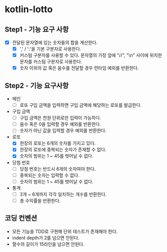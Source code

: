 # kotlin-lotto

## Step1 - 기능 요구 사항
- [x] 전달된 문자열에 있는 숫자들의 합을 계산한다.
  - [x] ',' / ':'을 기본 구분자로 사용한다.
  - [x] 커스텀 구분자를 사용할 수 있다. 문자열의 가장 앞에 "//", "\n" 사이에 위치한 문자를 커스텀 구분자로 사용한다.
  - [x] 숫자 이외의 값 혹은 음수를 전달할 경우 런타임 예외를 반환한다.

## Step2 - 기능 요구사항
- 메인
  - [ ] 로또 구입 금액을 입력하면 구입 금액에 해당하는 로또를 발급한다.
- 구입 금액
  - [ ] 구입 금액은 천원 단위로만 입력이 가능하다.
  - [ ] 음수 혹은 0을 입력할 경우 예외를 반환한다.
  - [ ] 숫자가 아닌 값을 입력할 경우 예외를 반환한다.
- 로또
  - [x] 한장의 로또는 6개의 숫자를 가지고 있다.
  - [x] 한장의 로또에 중복되는 숫자가 존재할 수 없다.
  - [x] 숫자의 범위는 1 ~ 45를 벗어날 수 없다.
- 당첨 번호
  - [ ] 당첨 번호는 반드시 6개의 숫자여야 한다.
  - [ ] 중복되는 숫자는 입력할 수 없다.
  - [ ] 숫자의 범위는 1 ~ 45를 벗어날 수 없다.
- 통계
  - [ ] 3개 ~ 6개까지 각각 일치하는 개수를 반환한다.
  - [ ] 총 수익률을 반환한다.
 
## 코딩 컨벤션
- 모든 기능을 TDD로 구현해 단위 테스트가 존재해야 한다.
- indent depth가 2를 넘으면 안된다.
- 함수의 길이가 15라인을 넘으면 안된다.
